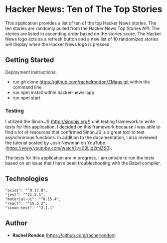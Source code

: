 # Hacker News: Ten of The Top Stories

This application provides a list of ten of the top Hacker News stories. The ten stories are randomly pulled from the Hacker News Top Stories API. The stories are listed in ascending order based on the stories score. The Hacker News logo acts as a refresh button and a new list of 10 randomized stories will display when the Hacker News logo is pressed.

## Getting Started

Deployment Instructions:
- run git clone https://github.com/rachelrondon/ZMags.git within the command line
- run npm install within hacker-news-app
- run npm start

### Testing

I utilized the Sinon.JS (http://sinonjs.org/) unit testing framework to write tests for this application. I decided on this framework because I was able to find a lot of resources that confirmed Sinon.JS is a great tool to test asynchronous functions. In addition to the documentation, I also reviewed the tutorial posted by Josh Newman on YouTube (https://www.youtube.com/watch?v=09Lig2mlZS0).

The tests for this application are in progress. I am unbale to run the tests based on an issue that I have been troubleshooting with the Babel compiler.

## Technologies

    "axios": "^0.17.0",
    "jest": "^21.2.1",
    "material-ui": "^0.15.4",
    "react": "^15.3.2",
    "sinon-test": "^2.1.1"

## Author

* **Rachel Rondon**
(https://github.com/rachelrondon)
